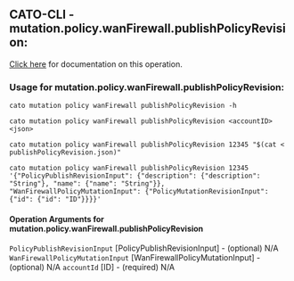 
## CATO-CLI - mutation.policy.wanFirewall.publishPolicyRevision:
[Click here](https://api.catonetworks.com/documentation/#mutation-publishPolicyRevision) for documentation on this operation.

### Usage for mutation.policy.wanFirewall.publishPolicyRevision:

`cato mutation policy wanFirewall publishPolicyRevision -h`

`cato mutation policy wanFirewall publishPolicyRevision <accountID> <json>`

`cato mutation policy wanFirewall publishPolicyRevision 12345 "$(cat < publishPolicyRevision.json)"`

`cato mutation policy wanFirewall publishPolicyRevision 12345 '{"PolicyPublishRevisionInput": {"description": {"description": "String"}, "name": {"name": "String"}}, "WanFirewallPolicyMutationInput": {"PolicyMutationRevisionInput": {"id": {"id": "ID"}}}}'`

#### Operation Arguments for mutation.policy.wanFirewall.publishPolicyRevision ####
`PolicyPublishRevisionInput` [PolicyPublishRevisionInput] - (optional) N/A 
`WanFirewallPolicyMutationInput` [WanFirewallPolicyMutationInput] - (optional) N/A 
`accountId` [ID] - (required) N/A 
